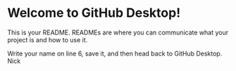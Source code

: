 # Welcome to GitHub Desktop!

This is your README. READMEs are where you can communicate what your project is and how to use it.

Write your name on line 6, save it, and then  head back to GitHub Desktop.
Nick

